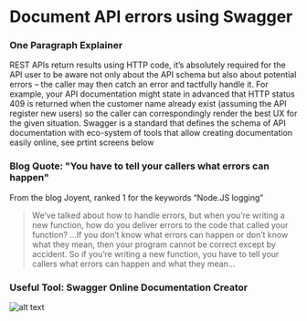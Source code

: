 # Document API errors using Swagger


### One Paragraph Explainer

REST APIs return results using HTTP code, it’s absolutely required for the API user to be aware not only about the API schema but also about potential errors – the caller may then catch an error and tactfully handle it. For example, your API documentation might state in advanced that HTTP status 409 is returned when the customer name already exist (assuming the API register new users) so the caller can correspondingly render the best UX for the given situation. Swagger is a standard that defines the schema of API documentation with eco-system of tools that allow creating documentation easily online, see prtint screens below

### Blog Quote: "You have to tell your callers what errors can happen"
From the blog Joyent, ranked 1 for the keywords “Node.JS logging”
 
 > We’ve talked about how to handle errors, but when you’re writing a new function, how do you deliver errors to the code that called your function? …If you don’t know what errors can happen or don’t know what they mean, then your program cannot be correct except by accident. So if you’re writing a new function, you have to tell your callers what errors can happen and what they mean…

 
 ### Useful Tool: Swagger Online Documentation Creator
![alt text](https://github.com/i0natan/nodebestpractices/blob/master/assets/images/swaggerDoc.png "API error handling")